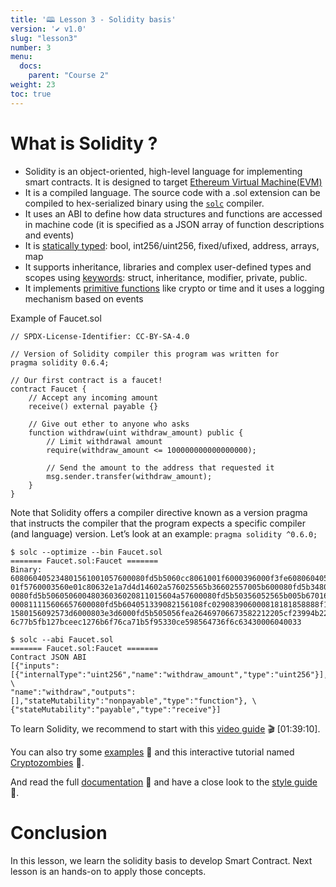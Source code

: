```yaml
---
title: '🕮 Lesson 3 - Solidity basis'
version: '✔️ v1.0'
slug: "lesson3"
number: 3
menu:
  docs:
    parent: "Course 2"
weight: 23
toc: true
---
```


<!--
## Table of contents
- [What is Solidity ?](#what-is-solidity-)
- [Conclusion](#conclusion)
-->

# What is Solidity ?

- Solidity is an object-oriented, high-level language for implementing smart contracts. It is designed to target [Ethereum Virtual Machine(EVM)](https://coinmarketcap.com/alexandria/glossary/ethereum-virtual-machine-evm)
- It is a compiled language. The source code with a .sol extension can be compiled to hex-serialized binary using the [`solc`](https://www.npmjs.com/package/solc) compiler.
- It uses an ABI to define how data structures and functions are accessed in machine code (it is specified as a JSON array of function descriptions and events)
- It is [statically typed](https://solidity-fr.readthedocs.io/fr/latest/types.html): bool, int256/uint256, fixed/ufixed, address, arrays, map
- It supports inheritance, libraries and complex user-defined types and scopes using [keywords](https://solidity-fr.readthedocs.io/fr/latest/control-structures.html): struct, inheritance, modifier, private, public.
- It implements [primitive functions](https://solidity-fr.readthedocs.io/fr/latest/units-and-global-variables.html) like crypto or time and it uses a logging mechanism based on events


Example of Faucet.sol
```
// SPDX-License-Identifier: CC-BY-SA-4.0

// Version of Solidity compiler this program was written for
pragma solidity 0.6.4;

// Our first contract is a faucet!
contract Faucet {
    // Accept any incoming amount
    receive() external payable {}

    // Give out ether to anyone who asks
    function withdraw(uint withdraw_amount) public {
        // Limit withdrawal amount
        require(withdraw_amount <= 100000000000000000);

        // Send the amount to the address that requested it
        msg.sender.transfer(withdraw_amount);
    }
}
```
Note that Solidity offers a compiler directive known as a version pragma that instructs the compiler that the program expects a specific compiler (and language) version. Let’s look at an example: `pragma solidity ^0.6.0;`

```
$ solc --optimize --bin Faucet.sol
======= Faucet.sol:Faucet =======
Binary:
608060405234801561001057600080fd5b5060cc8061001f6000396000f3fe6080604052600436106
01f5760003560e01c80632e1a7d4d14602a576025565b36602557005b600080fd5b34801560355760
0080fd5b50605060048036036020811015604a57600080fd5b50356052565b005b67016345785d8a0
000811115606657600080fd5b604051339082156108fc029083906000818181858888f19350505050
1580156092573d6000803e3d6000fd5b505056fea26469706673582212205cf23994b22f7ba19eee5
6c77b5fb127bceec1276b6f76ca71b5f95330ce598564736f6c63430006040033
```
```
$ solc --abi Faucet.sol
======= Faucet.sol:Faucet =======
Contract JSON ABI
[{"inputs":[{"internalType":"uint256","name":"withdraw_amount","type":"uint256"}], \
"name":"withdraw","outputs":[],"stateMutability":"nonpayable","type":"function"}, \
{"stateMutability":"payable","type":"receive"}]
```

To learn Solidity, we recommend to start with this [video guide](https://www.youtube.com/watch?v=EhPeHeoKF88) 🎬 [01:39:10].

You can also try some [examples](https://solidity-by-example.org) 📖 and this interactive tutorial named [Cryptozombies](https://cryptozombies.io/) 📖.

And read the full [documentation](https://docs.soliditylang.org) 📖 and have a close look to the [style guide](https://docs.soliditylang.org/en/v0.8.15/style-guide.html) 📖.


# Conclusion

In this lesson, we learn the solidity basis to develop Smart Contract. Next lesson is an hands-on to apply those concepts.



<!--

https://www.tutorialspoint.com/solidity/solidity_interfaces.htm

https://github.com/ethereumbook/ethereumbook/blob/develop/07smart-contracts-solidity.asciidoc

ethersjs sandbox

https://trustchain.medium.com/abi-functions-explained-in-solidity-bd93cf88bdf2

-->

<!--

; this is not to be confused with an API, which defines this access in high-level, often human-readable formats as source code. The ABI is thus the primary way of encoding and decoding data into and out of machine code. In Ethereum, the ABI is used to encode contract calls for the EVM and to read data out of transactions. The purpose of an ABI is to define the functions in the contract that can be invoked and describe how each function will accept arguments and return its result. A contract’s ABI is specified as a JSON array of function descriptions and events. A function description is a JSON object with fields type, name, inputs, outputs, constant, and payable. An event description object has fields type, name, inputs, and anonymous.

## Building in Solidity

```go
// Define the compiler version you would be using
pragma solidity ^0.8.10;

// Start by creating a contract named HelloWorld
contract HelloWorld {

}
```


Data Types
First, let’s look at some of the basic data types offered in Solidity:

Boolean (bool)
Boolean value, true or false, with logical operators ! (not), && (and), || (or), == (equal), and != (not equal).

Integer (int, uint)
Signed (int) and unsigned (uint) integers, declared in increments of 8 bits from int8 to uint256. Without a size suffix, 256-bit quantities are used, to match the word size of the EVM.

Fixed point (fixed, ufixed)
Fixed-point numbers, declared with (u)fixedMxN where M is the size in bits (increments of 8 up to 256) and N is the number of decimals after the point (up to 18); e.g., ufixed32x2.

Address
A 20-byte Ethereum address. The address object has many helpful member functions, the main ones being balance (returns the account balance) and transfer (transfers ether to the account).

Byte array (fixed)
Fixed-size arrays of bytes, declared with bytes1 up to bytes32.

Byte array (dynamic)
Variable-sized arrays of bytes, declared with bytes or string.

Enum
User-defined type for enumerating discrete values: enum NAME {LABEL1, LABEL 2, ...}.

Arrays
An array of any type, either fixed or dynamic: uint32[][5] is a fixed-size array of five dynamic arrays of unsigned integers.

Struct
User-defined data containers for grouping variables: struct NAME {TYPE1 VARIABLE1; TYPE2 VARIABLE2; ...}.

Mapping
Hash lookup tables for key => value pairs: mapping(KEY_TYPE => VALUE_TYPE) NAME.

In addition to these data types, Solidity also offers a variety of value literals that can be used to calculate different units:

Time units
The units seconds, minutes, hours, and days can be used as suffixes, converting to multiples of the base unit seconds.

Ether units
The units wei, finney, szabo, and ether can be used as suffixes, converting to multiples of the base unit wei.

In our Faucet contract example, we used a uint (which is an alias for uint256) for the withdraw_amount variable. We also indirectly used an address variable, which we set with msg.sender. We will use more of these data types in our examples in the rest of this chapter.

Let’s use one of the unit multipliers to improve the readability of our example contract. In the withdraw function we limit the maximum withdrawal, expressing the limit in wei, the base unit of ether:

require(withdraw_amount <= 100000000000000000);
That’s not very easy to read. We can improve our code by using the unit multiplier ether, to express the value in ether instead of wei:

require(withdraw_amount <= 0.1 ether);
Predefined Global Variables and Functions
When a contract is executed in the EVM, it has access to a small set of global objects. These include the block, msg, and tx objects. In addition, Solidity exposes a number of EVM opcodes as predefined functions. In this section we will examine the variables and functions you can access from within a smart contract in Solidity.


### <u>Variables and types</u>

There are 3 types of variables in Solidity

- Local
  - Declared inside a function and are not stored on blockchain
- State
  - Declared outside a function to maintain the state of the smart contract
  - Stored on the blockchain
- Global
  - Provide information about the blockchain. They are injected by the Ethereum Virtual Machine during runtime.
  - Includes things like transaction sender, block timestamp, block hash, etc.
  - [Examples of global variables](https://docs.soliditylang.org/en/v0.8.9/units-and-global-variables.html)

The scope of variables is defined by where they are declared, not their value. Setting a local variable's value to a global variable does not make it a global variable, as it is still only accessible within it's scope.

```go
// Define the compiler version you would be using
pragma solidity ^0.8.10;

// Start by creating a contract named Variables
contract Variables {
    /*
        ******** State variables **********
    */
    /*
    uint stands for unsigned integer, meaning non negative integers
    different sizes are available. Eg
        - uint8   ranges from 0 to 2 ** 8 - 1
        - uint256 ranges from 0 to 2 ** 256 - 1
    `public` means that the variable can be accessed internally
     by the contract and can also be read by the external world
    */
    uint8 public u8 = 10;
    uint public u256 = 600;
    uint public u = 1230; // uint is an alias for uint256

    /*
    Negative numbers are allowed for int types. Eg
    - int256 ranges from -2 ** 255 to 2 ** 255 - 1
    */
    int public i = -123; // int is same as int256

    // address stands for an ethereum address
    address public addr = 0xCA35b7d915458EF540aDe6068dFe2F44E8fa733c;

    // bool stands for boolean
    bool public defaultBoo1 = false;

    // Default values
    // Unassigned variables have a default value in Solidity
    bool public defaultBoo2; // false
    uint public defaultUint; // 0
    int public defaultInt; // 0
    address public defaultAddr; // 0x0000000000000000000000000000000000000000

    function doSomething() public {
        /*
        ******** Local variable **********
        */
        uint ui = 456;

        /*
        ******** Global variables **********
        */

        /*
            block.timestamp tells us whats the timestamp for the current block
            msg.sender tells us which address called the doSomething function
        */

        uint timestamp = block.timestamp; // Current block timestamp
        address sender = msg.sender; // address of the caller
    }
}
```

### <u>Functions, Loops and If/Else</u>

```go

// Define the compiler version you would be using
pragma solidity ^0.8.10;

// Start by creating a contract named Conditions
contract Conditions {
    // State variable to store a number
    uint public num;

    /*
        Name of the function is set.
        It takes in a uint and sets the global variable num.
        It is a declared as a public function meaning
        it can be called from within the contract and also externally.
    */
    function set(uint _num) public {
        num = _num;
    }

    /*
        Name of the function is get.
        It returns the value of num.
        It is declared as a view function meaning
        that the function doesnt change the state of any variable.
        View functions in solidity do not require gas.
    */
    function get() public view returns (uint) {
        return num;
    }

    /*
        Name of the function is foo.
        It takes in  uint and returns an uint.
        It compares the value of x using if/else
    */
    function foo(uint x) public returns (uint) {
        if (x < 10) {
            return 0;
        } else if (x < 20) {
            return 1;
        } else {
            return 2;
        }
    }

    /*
        Name of the function is loop.
        It runs a loop till 10
    */
    function loop() public {
        // for loop
        for (uint i = 0; i < 10; i++) {
            if (i == 3) {
                // Skip to next iteration with continue
                continue;
            }
            if (i == 5) {
                // Exit loop with break
                break;
            }
        }
    }


}

```

### <u>Arrays, Strings</u>

Array can have a compile-time fixed size or a dynamic size.

```go

pragma solidity ^0.8.10;

contract Array {

    // Declare a string variable which is public
    string public greet = "Hello World!";
    // Several ways to initialize an array
    // Arrays initialized here are considered state variables that get stored on the blockchain
    // These are called storage variables
    uint[] public arr;
    uint[] public arr2 = [1, 2, 3];
    // Fixed sized array, all elements initialize to 0
    uint[10] public myFixedSizeArr;
    /*
        Name of the function is get
        It gets the value of element stored in an array's index
    */
    function get(uint i) public view returns (uint) {
        return arr[i];
    }

    /*
     Solidity can return the entire array.
     This function gets called with and returns a uint[] memory.
     memory - the value is stored only in memory, and not on the blockchain
              it only exists during the time the function is being executed

     Memory variables and Storage variables can be thought of as similar to RAM vs Hard Disk.
     Memory variables exist temporarily, during function execution, whereas Storage variables
     are persistent across function calls for the lifetime of the contract.
     Here the array is only needed for the duration while the function executes and thus is declared as a memory variable
    */
    function getArr(uint[] memory _arr) public view returns (uint[] memory) {
        return _arr;
    }

     /*
        This function returns string memory.
        The reason memory keyword is added is because string internally works as an array
        Here the string is only needed while the function executes.
    */
    function foo() public returns (string memory) {
        return "C";
    }

    function doStuff(uint i) public {
        // Append to array
        // This will increase the array length by 1.
        arr.push(i);
        // Remove last element from array
        // This will decrease the array length by 1
        arr.pop();
        // get the length of the array
        uint length = arr.length;
        // Delete does not change the array length.
        // It resets the value at index to it's default value,
        // in this case it resets the value at index 1 in arr2 to 0
        uint index = 1;
        delete arr2[index];
        // create array in memory, only fixed size can be created
        uint[] memory a = new uint[](5);
        // create string in memory
        string memory hi = "hi";
    }

 }
```
-->

<!-- 

We looked at some basic Solidity syntax. We covered variables, data types, functions, loops, conditional flows, and arrays. 

However, Solidity has a few more things, things which will be important through the coding assignments of the Sophomore track and beyond. In this tutorial, we will cover some more important Solidity topics.

# Mappings
Mappings in Solidity act like hashmaps or dictionaries in other programming languages. They are used to store the data in key-value pairs. 

Mappings are created with the syntax `mapping (keyType => valueType)`

```solidity
// SPDX-License-Identifier: MIT
pragma solidity ^0.8.10;

contract Mapping {
    // Mapping from address to uint
    mapping(address => uint) public myMap;
    
    function get(address _addr) public view returns (uint) {
        // Mapping always returns a value.
        // If the value was never set, it will return the default value.
        // The default value for uint is 0
        return myMap[_addr];
    }

    function set(address _addr, uint _i) public {
        // Update the value at this address
        myMap[_addr] = _i;
    }

    function remove(address _addr) public {
        // Reset the value to the default value.
        delete myMap[_addr];
    }
}
```

We can also create nested mappings, where the `key` points to a second nested mapping. To do this, we set the `valueType` to a mapping itself.

```solidity
contract NestedMappings {
    // Mapping from address => (mapping from uint to bool)
    mapping(address => mapping(uint => bool)) public nestedMap;
    
    function get(address _addr1, uint _i) public view returns (bool) {
        // You can get values from a nested mapping
        // even when it is not initialized
        // The default value for a bool type is false
        return nestedMap[_addr1][_i];
    }

    function set(
        address _addr1,
        uint _i,
        bool _boo
    ) public {
        nestedMap[_addr1][_i] = _boo;
    }

    function remove(address _addr1, uint _i) public {
        delete nestedMap[_addr1][_i];
    }
}
```

## Enums
The word `Enum` stands for `Enumerable`. They are user defined types that contain human readable names for a set of constants, called members. They are commonly used to restrict a variable to only have one of a few predefined values. Since they are just an abstraction for human readable constants, in actuality, they are internally represented as `uint`s.

```solidity
// SPDX-License-Identifier: MIT
pragma solidity ^0.8.10;

contract Enum {
    // Enum representing different possible shipping states
    enum Status {
        Pending,
        Shipped,
        Accepted,
        Rejected,
        Canceled
    }
    
    // Declare a variable of the type Status
    // This can only contain one of the predefined values
    Status public status;
    
    // Since enums are internally represented by uints
    // This function will always return a uint
    // Pending = 0
    // Shipped = 1
    // Accepted = 2
    // Rejected = 3
    // Canceled = 4
    // Value higher than 4 cannot be returned
    function get() public view returns (Status) {
        return status;
    }
    
    // Pass a uint for input to update the value
    function set(Status _status) public {
        status = _status;
    }
    
    // Update value to a specific enum members
    function cancel() public {
        status = Status.Canceled; // Will set status = 4
    }
}
```

## Structs
The concept of structs exists in many high level programming languages. They are used to define your own data types which group together related data. 

```solidity
// SPDX-License-Identifier: MIT
pragma solidity ^0.8.10;

contract TodoList {
    // Declare a struct which groups together two data types
    struct TodoItem {
        string text;
        bool completed;
    }
    
    // Create an array of TodoItem structs
    TodoItem[] public todos;
    
    function createTodo(string memory _text) public {
        // There are multiple ways to initialize structs
        
        // Method 1 - Call it like a function
        todos.push(TodoItem(_text, false));
        
        // Method 2 - Explicitly set its keys
        todos.push(TodoItem({ text: _text, completed: false }));
        
        // Method 3 - Initialize an empty struct, then set individual properties
        TodoItem memory todo;
        todo.text = _text;
        todo.completed = false;
        todos.push(todo);
    }
    
    // Update a struct value
    function update(uint _index, string memory _text) public {
        todos[_index].text = _text;
    }
    
    // Update completed
    function toggleCompleted(uint _index) public {
        todos[_index].completed = !todos[_index].completed;
    }
}
```

## View and Pure Functions
You might have noticed that some of the functions we have been writing specify one of either a `view` or `pure` keyword in the function header. These are special keywords which indicate specific behavior for the function.

Getter functions (those which return values) can be declared either `view` or `pure`. 
- `View`: Functions which do not change any state values
- `Pure`: Functions which do not change any state values, but also don't read any state values

```solidity
// SPDX-License-Identifier: MIT
pragma solidity ^0.8.10;

contract ViewAndPure {
    // Declare a state variable
    uint public x = 1;
    
    // Promise not to modify the state (but can read state)
    function addToX(uint y) public view returns (uint) {
        return x + y;
    }
    
    // Promise not to modify or read from state
    function add(uint i, uint j) public pure returns (uint) {
        return i + j;
    }
}
```

## Function Modifiers
Modifiers are code that can be run before and/or after a function call. They are commonly used for restricting access to certain functions, validating input parameters, protecting against certain types of attacks, etc.

```solidity
// SPDX-License-Identifier: MIT
pragma solidity ^0.8.10;

contract Modifiers {
    address public owner;
    
    constructor() {
        // Set the contract deployer as the owner of the contract
        owner = msg.sender;
    }
    
    // Create a modifier that only allows a function to be called by the owner
    modifier onlyOwner() {
        require(msg.sender == owner, "You are not the owner");
        
        // Underscore is a special character used inside modifiers
        // Which tells Solidity to execute the function the modifier is used on
        // at this point
        // Therefore, this modifier will first perform the above check
        // Then run the rest of the code
        _;
    }
    
    // Create a function and apply the onlyOwner modifier on it
    function changeOwner(address _newOwner) public onlyOwner {
        // We will only reach this point if the modifier succeeds with its checks
        // So the caller of this transaction must be the current owner
        owner = _newOwner;
    }
}
```

## Events
Events allow contracts to perform logging on the Ethereum blockchain. Logs for a given contract can be parsed later to perform updates on the frontend interface, for example. They are commonly used to allow frontend interfaces to listen for specific events and update the user interface, or used as a cheap form of storage.

```solidity
// SPDX-License-Identifier: MIT
pragma solidity ^0.8.10;

contract Events {
    // Declare an event which logs an address and a string
    event TestCalled(address sender, string message);
    
    function test() public {
        // Log an event 
        emit TestCalled(msg.sender, "Someone called test()!");
    }
}
```

## Constructors
A `constructor` is an optional function that is executed when the contract is first deployed. You can also pass arguments to constructors.

P.S. - If you remember, we actually used constructors in the Freshman track Cryptocurrency and NFT tutorials!

```solidity
// SPDX-License-Identifier: MIT
pragma solidity ^0.8.10;

contract X {
    string public name;
    
    // You will need to provide a string argument when deploying the contract
    constructor(string memory _name) {
        // This will be set immediately when the contract is deployed
        name = _name;
    }
}
```

## Inheritance
Inheritance is the procedure by which one contract can inherit the attributes and methods of another contract. Solidity supports multiple inheritance. Contracts can inherit other contract by using the `is` keyword. 

Note: We actually also did Inheritance in the Freshman Track Cryptocurrency and NFT tutorials - where we inherited from the `ERC20` and `ERC721` contracts respectively.

A parent contract which has a function that can be overridden by a child contract must be declared as a `virtual` function.

A child contract that is going to override a parent function must use the `override` keyword.

The order of inheritance matters if parent contracts share methods or attributes by the same name.

```solidity
// SPDX-License-Identifier: MIT
pragma solidity ^0.8.10;

/* Graph of inheritance
    A
   / \
  B   C
 /   /
D   E

*/

contract A {
    // Declare a virtual function foo() which can be overridden by children
    function foo() public pure virtual returns (string memory) {
        return "A";
    }
}

contract B is A {
    // Override A.foo();
    // But also allow this function to be overridden by further children
    // So we specify both keywords - virtual and override
    function foo() public pure virtual override returns (string memory) {
        return "B";
    }
}

contract C is A {
    // Similar to contract B above
    function foo() public pure virtual override returns (string memory) {
        return "C";
    }
}

// When inheriting from multiple contracts, if a function is defined multiple times, the right-most parent contract's function is used.
contract D is B, C {
    // D.foo() returns "C"
    // since C is the right-most parent with function foo();
    // override (B,C) means we want to override a method that exists in two parents
    function foo() public pure override (B, C) returns (string memory) {
        // super is a special keyword that is used to call functions
        // in the parent contract
        return super.foo();
    }
}

contract E is C, B {
    // E.foo() returns "B"
    // since B is the right-most parent with function foo();
    function foo() public pure override (C, B) returns (string memory) {
        return super.foo();
    }
}

```

## Transferring ETH
There are three ways to transfer ETH from a contract to some other address. However, two of them are no longer recommended methods by Solidity in latest versions, therefore we shall skip those.

Currently, the recommended way to transfer ETH from a contract is to use the `call` function. The `call` function returns a `bool` indicating success or failure of the transfer.

### How to receive Ether in a regular Ethereum account address
If transferring ETH to a regular account (like a Metamask address), you do not need to do anything special as all such accounts can automatically accept ETH transfers.

### How to receive Ether in a contract
However, if you are writing a contract that you want to be able to receive ETH transfers directly, you must have at least one of the functions below
- `receive() external payable`
- `fallback() external payable`

`receive()` is called if `msg.data` is an empty value, and `fallback()` is used otherwise.

> `msg.data` is a way to specify arbitrary data along with a transaction. You will usually not be using it manually.

```solidity
// SPDX-License-Identifier: MIT
pragma solidity ^0.8.10;

contract ReceiveEther {
    /*
    Which function is called, fallback() or receive()?

           send Ether
               |
         msg.data is empty?
              / \
            yes  no
            /     \
receive() exists?  fallback()
         /   \
        yes   no
        /      \
    receive()   fallback()
    */

    // Function to receive Ether. msg.data must be empty
    receive() external payable {}

    // Fallback function is called when msg.data is not empty
    fallback() external payable {}

    function getBalance() public view returns (uint) {
        return address(this).balance;
    }
}

contract SendEther {
    function sendEth(address payable _to) public payable {
        // Just forward the ETH received in this payable function
        // to the given address
        uint amountToSend = msg.value;
        // call returns a bool value specifying success or failure
        (bool success, bytes memory data) = _to.call{value: msg.value}("");
        require(success == true, "Failed to send ETH");
    }
}
```

## Calling External Contracts
Contracts can call other contracts by just calling functions on an instance of the other contract like `A.foo(x, y, z)`. To do so, you must have an interface for `A` which tells your contract which functions exist. Interfaces in Solidity behave like header files, and serve similar purposes to the ABI we have been using when calling contracts from the frontend. This allows a contract to know how to encode and decode function arguments and return values for calling external contracts.

Note: Interfaces you use do not need to be extensive. i.e. they do not need to necessarily contain all the functions that exist in the external contract - only those which you might be calling at some point. 

Assume there is an external `ERC20` contract, and we are interested in calling the `balanceOf` function to check the balance of a given address from our contract. 

```solidity
// SPDX-License-Identifier: MIT
pragma solidity ^0.8.10;

interface MinimalERC20 {
    // Just include the functions we are interested in
    // in the interface
    function balanceOf(address account) external view returns (uint256);
}

contract MyContract {
    MinimalERC20 externalContract;
    
    constructor(address _externalContract) {
        // Initialize a MinimalERC20 contract instance
        externalContract = MinimalERC20(_externalContract);
    }
    
    function mustHaveSomeBalance() public {
        // Require that the caller of this transaction has a non-zero
        // balance of tokens in the external ERC20 contract
        uint balance = externalContract.balanceOf(msg.sender);
        require(balance > 0, "You don't own any tokens of external contract");
    }
}
```

## Import Statements
To maintain code readability, you can split your Solidity code over multiple files. Solidity allows importing both local and external files.

### Local Imports
Assume we have a folder structure like this:
```
├── Import.sol
└── Foo.sol
```

where `Foo.sol` is 
```solidity
// SPDX-License-Identifier: MIT
pragma solidity ^0.8.10;

contract Foo {
    string public name = "Foo";
}
```

We can import `Foo` and use it in `Import.sol` as such
```solidity
// SPDX-License-Identifier: MIT
pragma solidity ^0.8.10;

// import Foo.sol from current directory
import "./Foo.sol";

contract Import {
    // Initialize Foo.sol
    Foo public foo = new Foo();

    // Test Foo.sol by getting it's name.
    function getFooName() public view returns (string memory) {
        return foo.name();
    }
}
```

NOTE: When we use Hardhat, we can also install contracts as node modules through `npm`, and then import contracts from the `node_modules` folder. These also count as local imports, as technically when you install a package you are downloading the contracts to your local machine.

### External Imports
You can also import from Github by simply copying the URL. We did this in the Cryptocurrency and NFT tutorials in the Freshman track.

```solidity
// https://github.com/owner/repo/blob/branch/path/to/Contract.sol
import "https://github.com/owner/repo/blob/branch/path/to/Contract.sol";

// Example import ERC20.sol from openzeppelin-contract repo
// https://github.com/OpenZeppelin/openzeppelin-contracts/blob/master/contracts/token/ERC20/ERC20.sol
import "https://github.com/OpenZeppelin/openzeppelin-contracts/blob/master/contracts/token/ERC20/ERC20.sol";

```

## Solidity Libraries
Libraries are similar to contracts in Solidity, with a few limitations. Libraries cannot contain any state variables, and cannot transfer ETH.

Typically, libraries are used to add helper functions to your contracts. An extremely commonly used library in Solidity world is `SafeMath` - which ensures that mathematical operations do not cause an integer underflow or overflow.

```solidity
// SPDX-License-Identifier: MIT
pragma solidity ^0.8.10;

library SafeMath {
    function add(uint x, uint y) internal pure returns (uint) {
        uint z = x + y;
        // If z overflowed, throw an error
        require(z >= x, "uint overflow");
        return z;
    }
}

contract TestSafeMath {
    function testAdd(uint x, uint y) public pure returns (uint) {
        return SafeMath.add(x, y);
    }
}
```

-->

<!--


https://docs.soliditylang.org/en/v0.8.15/style-guide.html


Solidity est un langage de programmation orienté objet pour écrire des Smart Contract sur la plateforme EVM
Il gère des types statiques : bool, int256/uint256, fixed/ufixed, address, arrays, map https://solidity-fr.readthedocs.io/fr/latest/types.html
Il utilise des mots clés tels que : struct, inheritance, modifier, private, public https://solidity-fr.readthedocs.io/fr/latest/control-structures.html
Il implémente des primitives (crypto, time) et un mécanisme de logging (event) https://solidity-fr.readthedocs.io/fr/latest/units-and-global-variables.html

La librairie https://openzeppelin.com/contracts standardise les Smart Contrats pour réduire le nombre de vulnérabilités dans les DApp (d’autres outils existent pour valider la sécurité : https://consensys.net/diligence/ ; https://consensys.github.io/smart-contract-best-practices/)


## References

[Solidity by Example](https://solidity-by-example.org/)

---

## Resources for learning extra

- [Cryptozombies](https://cryptozombies.io/)
- [Solidity by Example](https://solidity-by-example.org/)
- [Solidity docs](https://docs.soliditylang.org/en/v0.8.10/)

-->

